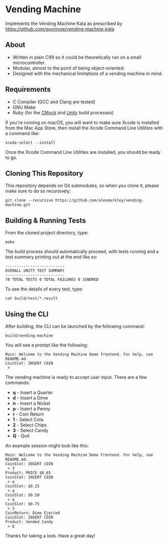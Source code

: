 Vending Machine
===============

Implements the Vending Machine Kata as prescribed by https://github.com/guyroyse/vending-machine-kata


About
-----

- Written in plain C99 so it could be theoretically run on a small microcontroller.
- Modular, almost to the point of being object-oriented.
- Designed with the mechanical limitations of a vending machine in mind.


Requirements
------------

- C Compiler (GCC and Clang are tested)
- GNU Make
- Ruby (for the [CMock](https://github.com/ThrowTheSwitch/CMock) and [Unity](https://github.com/ThrowTheSwitch/Unity) build processes)

If you're running on macOS, you will want to make sure Xcode is installed from the Mac App Store, then install the Xcode Command Line Utilities with a command like:

```
xcode-select --install
```

Once the Xcode Command Line Utilities are installed, you should be ready to go.


Cloning This Repository
-----------------------

This repository depends on Git submodules, so when you clone it, please make sure to do so recursively:

```
git clone --recursive https://github.com/alexmarkley/vending-machine.git
```


Building & Running Tests
------------------------

From the cloned project directory, type:

```
make
```

The build process should automatically proceed, with tests running and a test summary printing out at the end like so:

```
--------------------------
OVERALL UNITY TEST SUMMARY
--------------------------
78 TOTAL TESTS 0 TOTAL FAILURES 0 IGNORED

```

To see the details of every test, type:

```
cat build/test/*.result
```

Using the CLI
-------------

After building, the CLI can be launched by the following command:

```
build/vending-machine
```

You will see a prompt like the following:

```
Main: Welcome to the Vending Machine Demo Frontend. For help, see README.md.
CoinSlot: INSERT COIN
 > 
```

The vending machine is ready to accept user input. There are a few commands:

- **q** - Insert a Quarter
- **d** - Insert a Dime
- **n** - Insert a Nickel
- **p** - Insert a Penny
- **r** - Coin Return
- **1** - Select Cola
- **2** - Select Chips
- **3** - Select Candy
- **Q** - Quit

An example session might look like this:

```
Main: Welcome to the Vending Machine Demo Frontend. For help, see README.md.
CoinSlot: INSERT COIN
 > 3
Product: PRICE $0.65
CoinSlot: INSERT COIN
 > q
CoinSlot: $0.25
 > q
CoinSlot: $0.50
 > q
CoinSlot: $0.75
 > 3
CoinReturn: Dime Ejected
CoinSlot: INSERT COIN
Product: Vended Candy
 > Q
```

Thanks for taking a look. Have a great day!
